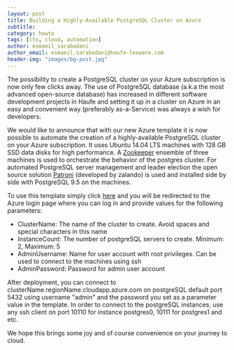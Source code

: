 ```yaml
---
layout: post
title: Building a Highly-Available PostgreSQL Cluster on Azure 
subtitle:
category: howto
tags: [cto, cloud, automation]
author: esmaeil_sarabadani
author_email: esmaeil.sarabadani@haufe-lexware.com
header-img: "images/bg-post.jpg"
---
```


The possibility to create a PostgreSQL cluster on your Azure subscription is now only few clicks away. The use of PostgreSQL database (a.k.a the most advanced open-source database) has increased in different software development projects in Haufe and setting it up in a cluster on Azure in an easy and convenient way (preferably as-a-Service) was always a wish for developers. 

We would like to announce that with our new Azure template it is now possible to automate the creation of a highly-available PostgreSQL cluster on your Azure subscription. 
It uses Ubuntu 14.04 LTS machines with 128 GB SSD data disks for high performance. A [Zookeeper] ensemble of three machines is used to orchestrate the behavior of the postgres cluster. For automated PostgreSQL server management and leader election the open source solution [Patroni] (developed by zalando) is used and installed side by side with PostgreSQL 9.5 on the machines. 

To use this template simply click [here] and you will be redirected to the Azure login page where you can log in and provide values for the following parameters:

 - ClusterName: The name of the cluster to create. Avoid spaces and special characters in this name
 - InstanceCount: The number of postgreSQL servers to create. Minimum: 2, Maximum: 5
 - AdminUsername: Name for user account with root privileges. Can be used to connect to the machines using ssh
 - AdminPassword: Password for admin user account

After deployment, you can connect to clusterName.regionName.cloudapp.azure.com on postgreSQL default port 5432 using username "admin" and the password you set as a parameter value in the template.
In order to connect to the postgreSQL instances, use any ssh client on port 10110 for instance postgres0, 10111 for postgres1 and etc.

We hope this brings some joy and of course convenience on your journey to cloud.

   [Zookeeper]: <http://zookeeper.apache.org/>
   [Patroni]: <https://github.com/zalando/patroni>
   [here]: <https://portal.azure.com/#create/Microsoft.Template/uri/https%3A%2F%2Ftangibletransfer.blob.core.windows.net%2Fpublic%2Fpostgresha%2FPostgresHA.json>
